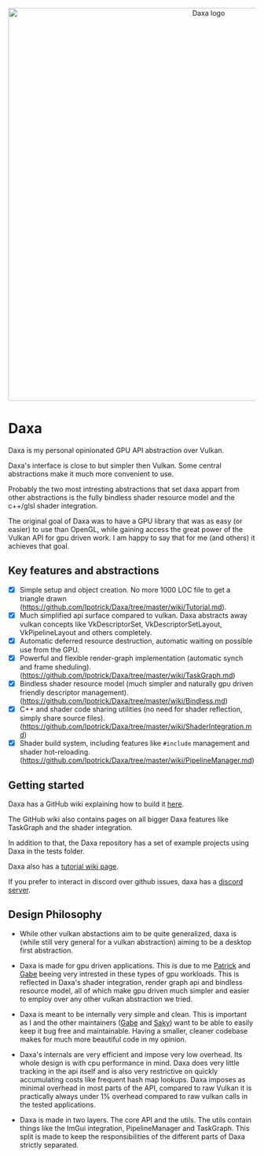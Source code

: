 <p align="center">
  <!-- <a href="https://github.com/Ipotrick/Daxa"> -->
    <img src="misc/daxa-logo.png" width="800" alt="Daxa logo">
  <!-- </a> -->
</p>

# Daxa

Daxa is my personal opinionated GPU API abstraction over Vulkan.

Daxa's interface is close to but simpler then Vulkan. Some central abstractions make it much more convenient to use. 

Probably the two most intresting abstractions that set daxa appart from other abstractions is the fully bindless shader resource model and the c++/glsl shader integration.

The original goal of Daxa was to have a GPU library that was as easy (or easier) to use than OpenGL, while gaining access the great power of the Vulkan API for gpu driven work.
I am happy to say that for me (and others) it achieves that goal.

## Key features and abstractions
- [x] Simple setup and object creation. No more 1000 LOC file to get a triangle drawn (https://github.com/Ipotrick/Daxa/tree/master/wiki/Tutorial.md).
- [x] Much simplified api surface compared to vulkan. Daxa abstracts away vulkan concepts like VkDescriptorSet, VkDescriptorSetLayout, VkPipelineLayout and others completely. 
- [x] Automatic deferred resource destruction, automatic waiting on possible use from the GPU.
- [x] Powerful and flexible render-graph implementation (automatic synch and frame sheduling). (https://github.com/Ipotrick/Daxa/tree/master/wiki/TaskGraph.md)
- [x] Bindless shader resource model (much simpler and naturally gpu driven friendly descriptor management). (https://github.com/Ipotrick/Daxa/tree/master/wiki/Bindless.md)
- [x] C++ and shader code sharing utilities (no need for shader reflection, simply share source files). (https://github.com/Ipotrick/Daxa/tree/master/wiki/ShaderIntegration.md)
- [x] Shader build system, including features like `#include` management and shader hot-reloading. (https://github.com/Ipotrick/Daxa/tree/master/wiki/PipelineManager.md)

## Getting started

Daxa has a GitHub wiki explaining how to build it [here](https://github.com/Ipotrick/Daxa/wiki/Building).

The GitHub wiki also contains pages on all bigger Daxa features like TaskGraph and the shader integration.

In addition to that, the Daxa repository has a set of example projects using Daxa in the tests folder.

Daxa also has a [tutorial wiki page](https://github.com/Ipotrick/Daxa/tree/master/wiki/Tutorial.md).

If you prefer to interact in discord over github issues, daxa has a [discord server](
https://discord.gg/MJPJvZ4FK5).

## Design Philosophy

- While other vulkan abstactions aim to be quite generalized, daxa is (while still very general for a vulkan abstraction) aiming to be a desktop first abstraction.

- Daxa is made for gpu driven applications. This is due to me [Patrick](https://www.github.com/Ipotrick) and [Gabe](https://www.github.com/GabeRundlett) beeing very intrested in these types of gpu workloads. This is reflected in Daxa's shader integration, render graph api and bindless resource model, all of which make gpu driven much simpler and easier to employ over any other vulkan abstraction we tried.

- Daxa is meant to be internally very simple and clean. This is important as I and the other maintainers ([Gabe](https://www.github.com/GabeRundlett) and [Saky](https://github.com/MatejSakmary)) want to be able to easily keep it bug free and maintainable. Having a smaller, cleaner codebase makes for much more beautiful code in my opinion.

- Daxa's internals are very efficient and impose very low overhead. Its whole design is with cpu performance in mind. Daxa does very little tracking in the api itself and is also very restrictive on quickly accumulating costs like frequent hash map lookups.
Daxa imposes as minimal overhead in most parts of the API, compared to raw Vulkan it is practically always under 1% overhead compared to raw vulkan calls in the tested applications.

- Daxa is made in two layers. The core API and the utils. The utils contain things like the ImGui integration, PipelineManager and TaskGraph. This split is made to keep the responsibilities of the different parts of Daxa strictly separated.
